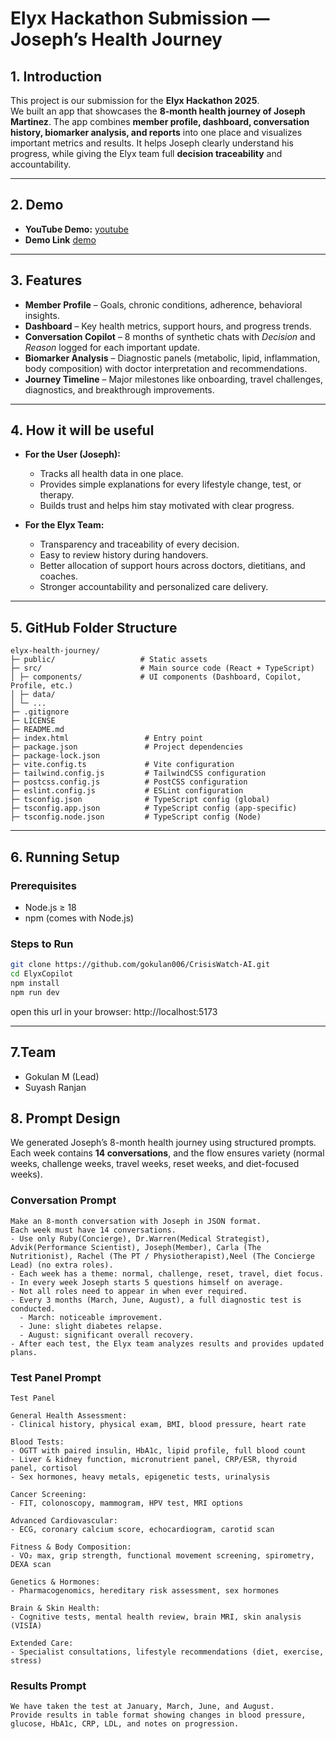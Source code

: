 # Elyx Hackathon Submission — Joseph’s Health Journey

## 1. Introduction
This project is our submission for the **Elyx Hackathon 2025**.  
We built an app that showcases the **8-month health journey of Joseph Martinez**.
The app combines **member profile, dashboard, conversation history, biomarker analysis, and reports** into one place and visualizes important metrics and results.
It helps Joseph clearly understand his progress, while giving the Elyx team full **decision traceability** and accountability.

---

## 2. Demo
- **YouTube Demo:** [youtube](https://youtu.be/qNWECowiMzQ?si=17xC-XF-ITVuzEtP) 
- **Demo Link**  [demo](https://elyx-copilot-1boy.vercel.app/)  
---

## 3. Features
- **Member Profile** – Goals, chronic conditions, adherence, behavioral insights.  
- **Dashboard** – Key health metrics, support hours, and progress trends.  
- **Conversation Copilot** – 8 months of synthetic chats with *Decision* and *Reason* logged for each important update.  
- **Biomarker Analysis** – Diagnostic panels (metabolic, lipid, inflammation, body composition) with doctor interpretation and recommendations.  
- **Journey Timeline** – Major milestones like onboarding, travel challenges, diagnostics, and breakthrough improvements.  

---

## 4. How it will be useful
- **For the User (Joseph):**
  - Tracks all health data in one place.  
  - Provides simple explanations for every lifestyle change, test, or therapy.  
  - Builds trust and helps him stay motivated with clear progress.  

- **For the Elyx Team:**
  - Transparency and traceability of every decision.  
  - Easy to review history during handovers.  
  - Better allocation of support hours across doctors, dietitians, and coaches.  
  - Stronger accountability and personalized care delivery.  

---
## 5. GitHub Folder Structure
```
elyx-health-journey/
├─ public/                   # Static assets 
├─ src/                      # Main source code (React + TypeScript)
│ ├─ components/             # UI components (Dashboard, Copilot, Profile, etc.)
│ ├─ data/                    
│ └─ ... 
├─ .gitignore
├─ LICENSE
├─ README.md
├─ index.html                 # Entry point
├─ package.json               # Project dependencies
├─ package-lock.json
├─ vite.config.ts             # Vite configuration
├─ tailwind.config.js         # TailwindCSS configuration
├─ postcss.config.js          # PostCSS configuration
├─ eslint.config.js           # ESLint configuration
├─ tsconfig.json              # TypeScript config (global)
├─ tsconfig.app.json          # TypeScript config (app-specific)
├─ tsconfig.node.json         # TypeScript config (Node)
```

---

## 6. Running Setup

### Prerequisites
- Node.js ≥ 18  
- npm (comes with Node.js)

### Steps to Run
```bash
git clone https://github.com/gokulan006/CrisisWatch-AI.git
cd ElyxCopilot
npm install
npm run dev
```

open this url in your browser: http://localhost:5173

---

## 7.Team
- Gokulan M (Lead)
- Suyash Ranjan

## 8. Prompt Design

We generated Joseph’s 8-month health journey using structured prompts.  
Each week contains **14 conversations**, and the flow ensures variety (normal weeks, challenge weeks, travel weeks, reset weeks, and diet-focused weeks).   

### Conversation Prompt
```
Make an 8-month conversation with Joseph in JSON format.  
Each week must have 14 conversations.  
- Use only Ruby(Concierge), Dr.Warren(Medical Strategist), Advik(Performance Scientist), Joseph(Member), Carla (The Nutritionist), Rachel (The PT / Physiotherapist),Neel (The Concierge Lead) (no extra roles).  
- Each week has a theme: normal, challenge, reset, travel, diet focus.  
- In every week Joseph starts 5 questions himself on average.  
- Not all roles need to appear in when ever required.  
- Every 3 months (March, June, August), a full diagnostic test is conducted.  
  - March: noticeable improvement.  
  - June: slight diabetes relapse.  
  - August: significant overall recovery.  
- After each test, the Elyx team analyzes results and provides updated plans.

```

### Test Panel Prompt
```
Test Panel

General Health Assessment:
- Clinical history, physical exam, BMI, blood pressure, heart rate  

Blood Tests:
- OGTT with paired insulin, HbA1c, lipid profile, full blood count  
- Liver & kidney function, micronutrient panel, CRP/ESR, thyroid panel, cortisol  
- Sex hormones, heavy metals, epigenetic tests, urinalysis  

Cancer Screening:
- FIT, colonoscopy, mammogram, HPV test, MRI options  

Advanced Cardiovascular:
- ECG, coronary calcium score, echocardiogram, carotid scan  

Fitness & Body Composition:
- VO₂ max, grip strength, functional movement screening, spirometry, DEXA scan  

Genetics & Hormones:
- Pharmacogenomics, hereditary risk assessment, sex hormones  

Brain & Skin Health:
- Cognitive tests, mental health review, brain MRI, skin analysis (VISIA)  

Extended Care:
- Specialist consultations, lifestyle recommendations (diet, exercise, stress)  
```

### Results Prompt
```
We have taken the test at January, March, June, and August.  
Provide results in table format showing changes in blood pressure, glucose, HbA1c, CRP, LDL, and notes on progression.  
```


